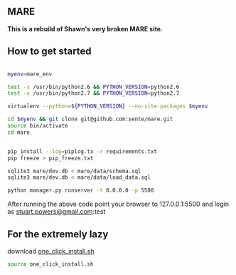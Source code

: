 MARE
----------

**This is a rebuild of Shawn's very broken MARE site.**

How to get started
------------------

```bash

myenv=mare_env

test -x /usr/bin/python2.6 && PYTHON_VERSION=python2.6
test -x /usr/bin/python2.7 && PYTHON_VERSION=python2.7

virtualenv --python=${PYTHON_VERSION} --no-site-packages $myenv

cd $myenv && git clone git@github.com:sente/mare.git
source bin/activate
cd mare


pip install --log=piplog.tx -r requirements.txt
pip freeze > pip_freeze.txt

sqlite3 mare/dev.db < mare/data/schema.sql
sqlite3 mare/dev.db < mare/data/load_data.sql

python manager.py runserver -t 0.0.0.0 -p 5500
```

After running the above code point your browser to 127.0.0.1:5500 and login as stuart.powers@gmail.com:test


For the extremely lazy
----------------------

download [one_click_install.sh](one_click_install.sh)

```bash
source one_click_install.sh
```

